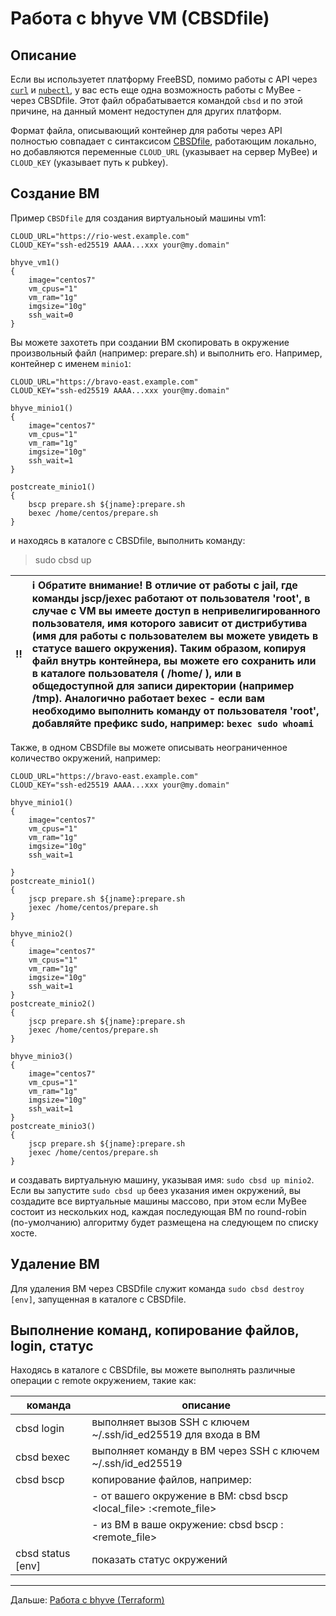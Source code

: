 # Работа с bhyve VM (CBSDfile)

## Описание

Если вы используетет платформу FreeBSD, помимо работы с API через [`curl`](bhyve_curl.md) и [`nubectl`](bhyve_nubectl.md), у вас есть еще одна возможность работы с MyBee - через CBSDfile. Этот файл обрабатывается командой `cbsd` и по этой причине,
на данный момент недоступен для других платформ.

Формат файла, описывающий контейнер для работы через API полностью совпадает с синтаксисом <a target="_blank" href="https://www.bsdstore.ru/en/cbsdfile.html">CBSDfile</a>, работающим локально, но добавляются переменные
`CLOUD_URL` (указывает на сервер MyBee) и `CLOUD_KEY` (указывает путь к pubkey).

## Создание ВМ

Пример `CBSDfile` для создания виртуальноый машины vm1:

```
CLOUD_URL="https://rio-west.example.com"
CLOUD_KEY="ssh-ed25519 AAAA...xxx your@my.domain"

bhyve_vm1()
{
	image="centos7"
	vm_cpus="1"
	vm_ram="1g"
	imgsize="10g"
	ssh_wait=0
}
```

Вы можете захотеть при создании ВМ скопировать в окружение произвольный файл (например: prepare.sh) и выполнить его. Например, контейнер с именем `minio1`:
```
CLOUD_URL="https://bravo-east.example.com"
CLOUD_KEY="ssh-ed25519 AAAA...xxx your@my.domain"

bhyve_minio1()
{
	image="centos7"
	vm_cpus="1"
	vm_ram="1g"
	imgsize="10g"
	ssh_wait=1
}

postcreate_minio1()
{
	bscp prepare.sh ${jname}:prepare.sh
	bexec /home/centos/prepare.sh
}
```

и находясь в каталоге с CBSDfile, выполнить команду:
> sudo cbsd up

:bangbang: | :information_source: Обратите внимание! В отличие от работы с jail, где команды jscp/jexec работают от пользователя 'root', в случае с VM вы имеете доступ в непривелигированного пользователя, имя которого зависит от дистрибутива (имя для работы с пользователем вы можете увидеть в статусе вашего окружения). Таким образом, копируя файл внутрь контейнера, вы можете его сохранить или в каталоге пользователя ( /home/<user> ), или в общедоступной для записи директории (например /tmp). Аналогично работает bexec - если вам необходимо выполнить команду от пользователя 'root', добавляйте префикс sudo, например: `bexec sudo whoami`
:---: | :---

Также, в одном CBSDfile вы можете описывать неограниченное количество окружений, например:
```
CLOUD_URL="https://bravo-east.example.com"
CLOUD_KEY="ssh-ed25519 AAAA...xxx your@my.domain"

bhyve_minio1()
{
	image="centos7"
	vm_cpus="1"
	vm_ram="1g"
	imgsize="10g"
	ssh_wait=1

}
postcreate_minio1()
{
	jscp prepare.sh ${jname}:prepare.sh
	jexec /home/centos/prepare.sh
}

bhyve_minio2()
{
	image="centos7"
	vm_cpus="1"
	vm_ram="1g"
	imgsize="10g"
	ssh_wait=1
}
postcreate_minio2()
{
	jscp prepare.sh ${jname}:prepare.sh
	jexec /home/centos/prepare.sh
}

bhyve_minio3()
{
	image="centos7"
	vm_cpus="1"
	vm_ram="1g"
	imgsize="10g"
	ssh_wait=1
}
postcreate_minio3()
{
	jscp prepare.sh ${jname}:prepare.sh
	jexec /home/centos/prepare.sh
}
```

и создавать виртуальную машину, указывая имя: `sudo cbsd up minio2`. Если вы запустите `sudo cbsd up` беез указания имен окружений, вы создадите все виртуальные машины массово, при этом если MyBee состоит из нескольких нод, каждая последующая ВМ по round-robin (по-умолчанию) алгоритму будет размещена на следующем по списку хосте.

## Удаление ВМ

Для удаления ВМ через CBSDfile служит команда `sudo cbsd destroy [env]`, запущенная в каталоге с CBSDfile.

## Выполнение команд, копирование файлов, login, статус

Находясь в каталоге с CBSDfile, вы можете выполнять различные операции с remote окружением, такие как:

|      команда      |  описание                                                                 |
| ----------------- | ------------------------------------------------------------------------- |
| cbsd login        | выполняет вызов SSH с ключем ~/.ssh/id_ed25519 для входа в ВМ             |
| cbsd bexec <cmd>  | выполняет команду <cmd> в ВМ через SSH с ключем ~/.ssh/id_ed25519         |
| cbsd bscp         | копирование файлов, например:                                             |
|                   |  - от вашего окружение в ВМ: cbsd bscp <local_file> <env>:<remote_file>   |
|                   |  - из ВМ в ваше окружение: cbsd bscp <env>:<remote_file> <local-file>     |
| cbsd status [env] | показать статус окружений                                                 |

---

Дальше: [Работа с bhyve (Terraform)](bhyve_terraform.md)

